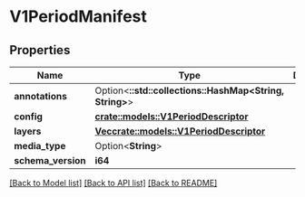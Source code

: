 # V1PeriodManifest

## Properties

Name | Type | Description | Notes
------------ | ------------- | ------------- | -------------
**annotations** | Option<**::std::collections::HashMap<String, String>**> |  | [optional]
**config** | [**crate::models::V1PeriodDescriptor**](v1.Descriptor.md) |  | 
**layers** | [**Vec<crate::models::V1PeriodDescriptor>**](v1.Descriptor.md) |  | 
**media_type** | Option<**String**> |  | [optional]
**schema_version** | **i64** |  | 

[[Back to Model list]](../README.md#documentation-for-models) [[Back to API list]](../README.md#documentation-for-api-endpoints) [[Back to README]](../README.md)


